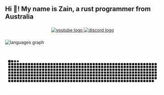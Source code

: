 <h2 align="left">Hi 👋! My name is Zain, a rust programmer from Australia</h2>

###

<div align="center">
  <a href="https://www.youtube.com/channel/UCFu-_PIA0_NsDjDqVvzScvw" target="_blank">
    <img src="https://img.shields.io/static/v1?message=Youtube&logo=youtube&label=&color=FF0000&logoColor=white&labelColor=&style=for-the-badge" height="35" alt="youtube logo"  />
  </a>
  <a href="https://discord.gg/APuPkBaYts" target="_blank">
    <img src="https://img.shields.io/static/v1?message=Discord&logo=discord&label=&color=7289DA&logoColor=white&labelColor=&style=for-the-badge" height="35" alt="discord logo"  />
  </a>
</div>


###

<div align="left">
  <img src="https://github-readme-stats.vercel.app/api/top-langs?username=Phant80m&locale=en&hide_title=false&layout=compact&card_width=320&langs_count=5&theme=dracula&hide_border=false" height="150" alt="languages graph"  />
</div>

###

<br clear="both">

<img src="https://raw.githubusercontent.com/Phant80m/Phant80m/output/snake.svg" alt="Snake animation" />

###

